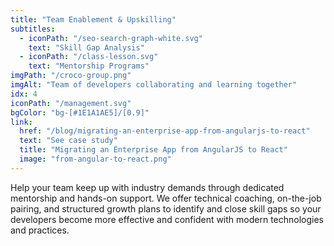 ```yaml
---
title: "Team Enablement & Upskilling"
subtitles:
  - iconPath: "/seo-search-graph-white.svg"
    text: "Skill Gap Analysis"
  - iconPath: "/class-lesson.svg"
    text: "Mentorship Programs"
imgPath: "/croco-group.png"
imgAlt: "Team of developers collaborating and learning together"
idx: 4
iconPath: "/management.svg"
bgColor: "bg-[#1E1A1AE5]/[0.9]"
link:
  href: "/blog/migrating-an-enterprise-app-from-angularjs-to-react"
  text: "See case study"
  title: "Migrating an Enterprise App from AngularJS to React"
  image: "from-angular-to-react.png"
---
```


Help your team keep up with industry demands through dedicated mentorship and hands-on support. We offer technical coaching, on-the-job pairing, and structured growth plans to identify and close skill gaps so your developers become more effective and confident with modern technologies and practices.
